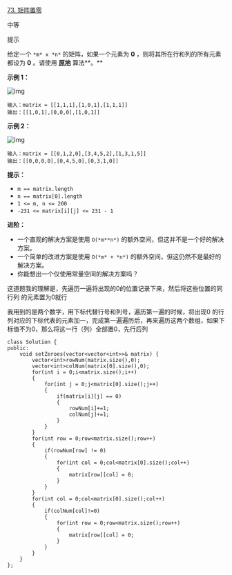 [73. 矩阵置零](https://leetcode.cn/problems/set-matrix-zeroes/)

中等

提示

给定一个 `*m* x *n*` 的矩阵，如果一个元素为 **0** ，则将其所在行和列的所有元素都设为 **0** 。请使用 **[原地](http://baike.baidu.com/item/原地算法)** 算法**。**



 

**示例 1：**

![img](https://assets.leetcode.com/uploads/2020/08/17/mat1.jpg)

```
输入：matrix = [[1,1,1],[1,0,1],[1,1,1]]
输出：[[1,0,1],[0,0,0],[1,0,1]]
```

**示例 2：**

![img](https://assets.leetcode.com/uploads/2020/08/17/mat2.jpg)

```
输入：matrix = [[0,1,2,0],[3,4,5,2],[1,3,1,5]]
输出：[[0,0,0,0],[0,4,5,0],[0,3,1,0]]
```

 

**提示：**

- `m == matrix.length`
- `n == matrix[0].length`
- `1 <= m, n <= 200`
- `-231 <= matrix[i][j] <= 231 - 1`

 

**进阶：**

- 一个直观的解决方案是使用  `O(*m**n*)` 的额外空间，但这并不是一个好的解决方案。
- 一个简单的改进方案是使用 `O(*m* + *n*)` 的额外空间，但这仍然不是最好的解决方案。
- 你能想出一个仅使用常量空间的解决方案吗？



这道题我的理解是，先遍历一遍将出现的0的位置记录下来，然后将这些位置的同行列 的元素置为0就行

我用到的是两个数字，用下标代替行号和列号，遍历第一遍的时候，将出现0 的行列对应的下标代表的元素加一，完成第一遍遍历后，再来遍历这两个数组，如果下标值不为0，那么将这一行（列）全部置0，先行后列

```
class Solution {
public:
    void setZeroes(vector<vector<int>>& matrix) {
        vector<int>rowNum(matrix.size(),0);
        vector<int>colNum(matrix[0].size(),0);
        for(int i = 0;i<matrix.size();i++)
        {
            for(int j = 0;j<matrix[0].size();j++)
            {
                if(matrix[i][j] == 0)
                {
                    rowNum[i]+=1;
                    colNum[j]+=1;
                }
            }
        }
        for(int row = 0;row<matrix.size();row++)
        {
            if(rowNum[row] != 0)
            {
                for(int col = 0;col<matrix[0].size();col++)
                {
                    matrix[row][col] = 0;
                }
            }
        }
        for(int col = 0;col<matrix[0].size();col++)
        {
            if(colNum[col]!=0)
            {
                for(int row = 0;row<matrix.size();row++)
                {
                    matrix[row][col] = 0;
                }
            }
        }
    }
};
```





